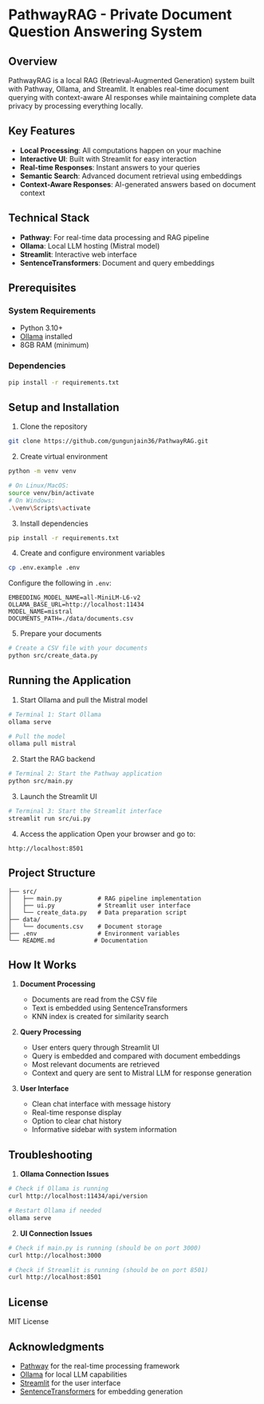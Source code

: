 # PathwayRAG - Private Document Question Answering System

## Overview
PathwayRAG is a local RAG (Retrieval-Augmented Generation) system built with Pathway, Ollama, and Streamlit. It enables real-time document querying with context-aware AI responses while maintaining complete data privacy by processing everything locally.

## Key Features
- **Local Processing**: All computations happen on your machine
- **Interactive UI**: Built with Streamlit for easy interaction
- **Real-time Responses**: Instant answers to your queries
- **Semantic Search**: Advanced document retrieval using embeddings
- **Context-Aware Responses**: AI-generated answers based on document context

## Technical Stack
- **Pathway**: For real-time data processing and RAG pipeline
- **Ollama**: Local LLM hosting (Mistral model)
- **Streamlit**: Interactive web interface
- **SentenceTransformers**: Document and query embeddings

## Prerequisites

### System Requirements
- Python 3.10+
- [Ollama](https://ollama.ai) installed
- 8GB RAM (minimum)

### Dependencies
```bash
pip install -r requirements.txt
```

## Setup and Installation

1. Clone the repository
```bash
git clone https://github.com/gungunjain36/PathwayRAG.git
```

2. Create virtual environment
```bash
python -m venv venv

# On Linux/MacOS:
source venv/bin/activate
# On Windows:
.\venv\Scripts\activate
```

3. Install dependencies
```bash
pip install -r requirements.txt
```

4. Create and configure environment variables
```bash
cp .env.example .env
```

Configure the following in `.env`:
```env
EMBEDDING_MODEL_NAME=all-MiniLM-L6-v2
OLLAMA_BASE_URL=http://localhost:11434
MODEL_NAME=mistral
DOCUMENTS_PATH=./data/documents.csv
```

5. Prepare your documents
```bash
# Create a CSV file with your documents
python src/create_data.py
```

## Running the Application

1. Start Ollama and pull the Mistral model
```bash
# Terminal 1: Start Ollama
ollama serve

# Pull the model
ollama pull mistral
```

2. Start the RAG backend
```bash
# Terminal 2: Start the Pathway application
python src/main.py
```

3. Launch the Streamlit UI
```bash
# Terminal 3: Start the Streamlit interface
streamlit run src/ui.py
```

4. Access the application
Open your browser and go to:
```
http://localhost:8501
```

## Project Structure
```
├── src/
│   ├── main.py          # RAG pipeline implementation
│   ├── ui.py            # Streamlit user interface
│   └── create_data.py   # Data preparation script
├── data/
│   └── documents.csv    # Document storage
├── .env                 # Environment variables
└── README.md           # Documentation
```

## How It Works

1. **Document Processing**
   - Documents are read from the CSV file
   - Text is embedded using SentenceTransformers
   - KNN index is created for similarity search

2. **Query Processing**
   - User enters query through Streamlit UI
   - Query is embedded and compared with document embeddings
   - Most relevant documents are retrieved
   - Context and query are sent to Mistral LLM for response generation

3. **User Interface**
   - Clean chat interface with message history
   - Real-time response display
   - Option to clear chat history
   - Informative sidebar with system information

## Troubleshooting

1. **Ollama Connection Issues**
```bash
# Check if Ollama is running
curl http://localhost:11434/api/version

# Restart Ollama if needed
ollama serve
```

2. **UI Connection Issues**
```bash
# Check if main.py is running (should be on port 3000)
curl http://localhost:3000

# Check if Streamlit is running (should be on port 8501)
curl http://localhost:8501
```

## License
MIT License

## Acknowledgments
- [Pathway](https://pathway.com) for the real-time processing framework
- [Ollama](https://ollama.ai) for local LLM capabilities
- [Streamlit](https://streamlit.io) for the user interface
- [SentenceTransformers](https://www.sbert.net) for embedding generation